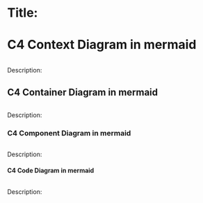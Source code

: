 # Title: <descriptive title of the architecture concept>

# C4 Context Diagram in mermaid
```

```
Description: <description of the purpose and the value of the components of the diagram>

## C4 Container Diagram in mermaid
```

```
Description: <description of the purpose and the value of the components of the diagram>

### C4 Component Diagram in mermaid
```

```
Description: <description of the purpose and the value of the components of the diagram>

#### C4 Code Diagram in mermaid
```

```
Description: <description of the purpose and the value of the components of the diagram>